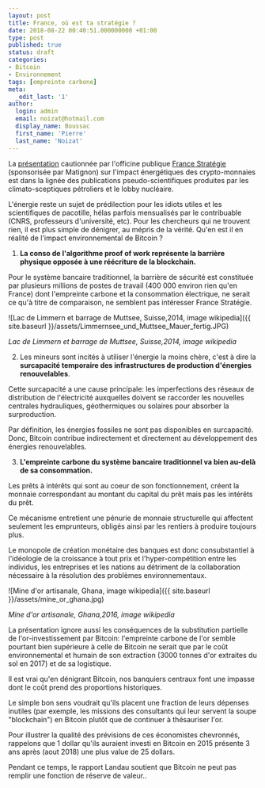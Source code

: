 ```yaml
---
layout: post
title: France, où est ta stratégie ?
date: 2018-08-22 00:40:51.000000000 +01:00
type: post
published: true
status: draft
categories:
- Bitcoin
- Environnement
tags: [empreinte carbone]
meta:
  _edit_last: '1'
author:
  login: admin
  email: noizat@hotmail.com
  display_name: Boussac
  first_name: 'Pierre'
  last_name: 'Noizat'
---
```


La [présentation](http://cristal.univ-lille.fr/~jdelahay/temporaire/DelahayeFranceStrat4juin2018.pdf) cautionnée par l'officine publique [France Stratégie](http://www.strategie.gouv.fr/publications) (sponsorisée par Matignon) sur l'impact énergétiques des crypto-monnaies est dans la lignée des publications pseudo-scientifiques produites par les climato-sceptiques pétroliers et le lobby nucléaire. 

L'énergie reste un sujet de prédilection pour les idiots utiles et les scientifiques de pacotille, hélas parfois mensualisés par le contribuable (CNRS, professeurs d'université, etc).
Pour les chercheurs qui ne trouvent rien, il est plus simple de dénigrer, au mépris de la vérité.
Qu'en est il en réalité de l'impact environnemental de Bitcoin ?

1) **La conso de l'algorithme proof of work représente la barrière physique opposée à une réécriture de la blockchain.**

Pour le système bancaire traditionnel, la barrière de sécurité est constituée par plusieurs millions de postes de travail (400 000 environ rien qu'en France) dont l'empreinte carbone et la consommation électrique, ne serait ce qu'à titre de comparaison, ne semblent pas intéresser France Stratégie.

![Lac de Limmern et barrage de Muttsee, Suisse,2014, image wikipedia]({{ site.baseurl }}/assets/Limmernsee_und_Muttsee_Mauer_fertig.JPG)

_Lac de Limmern et barrage de Muttsee, Suisse,2014, image wikipedia_


2) Les mineurs sont incités à utiliser l'énergie la moins chère, c'est à dire la **surcapacité temporaire des infrastructures de production d'énergies renouvelables**. 

Cette surcapacité a une cause principale: les imperfections des réseaux de distribution de l'électricité auxquelles doivent se raccorder les nouvelles centrales hydrauliques, géothermiques ou solaires pour absorber la surproduction. 

Par définition, les énergies fossiles ne sont pas disponibles en surcapacité. Donc, Bitcoin contribue indirectement et directement au développement des énergies renouvelables.


3) **L'empreinte carbone du système bancaire traditionnel va bien au-delà de sa consommation.**

Les prêts à intérêts qui sont au coeur de son fonctionnement, créent la monnaie correspondant au montant du capital du prêt mais pas les intérêts du prêt. 

Ce mécanisme entretient une pénurie de monnaie structurelle qui affectent seulement les emprunteurs, obligés ainsi par les rentiers à produire toujours plus.

Le monopole de création monétaire des banques est donc consubstantiel à l'idéologie de la croissance à tout prix et l'hyper-compétition entre les individus, les entreprises et les nations au détriment de la collaboration nécessaire à la résolution des problèmes environnementaux.

![Mine d'or artisanale, Ghana, image wikipedia]({{ site.baseurl }}/assets/mine_or_ghana.jpg)

_Mine d'or artisanale, Ghana,2016, image wikipedia_

La présentation ignore aussi les conséquences de la substitution partielle de l'or-investissement par Bitcoin: l'empreinte carbone de l'or semble pourtant bien supérieure à celle de Bitcoin ne serait que par le coût environnemental et humain de son extraction (3000 tonnes d'or extraites du sol en 2017) et de sa logistique.

Il est vrai qu'en dénigrant Bitcoin, nos banquiers centraux font une impasse dont le coût prend des proportions historiques. 

Le simple bon sens voudrait qu'ils placent une fraction de leurs dépenses inutiles (par exemple, les missions des consultants qui leur servent la soupe "blockchain") en Bitcoin plutôt que de continuer à thésauriser l'or.

Pour illustrer la qualité des prévisions de ces économistes chevronnés, rappelons que 1 dollar qu'ils auraient investi en Bitcoin en 2015 présente 3 ans après (aout 2018) une plus value de 25 dollars.

Pendant ce temps, le rapport Landau soutient que Bitcoin ne peut pas remplir une fonction de réserve de valeur..
